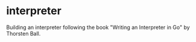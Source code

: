 # interpreter

Building an interpreter following the book "Writing an Interpreter in Go" by Thorsten Ball.